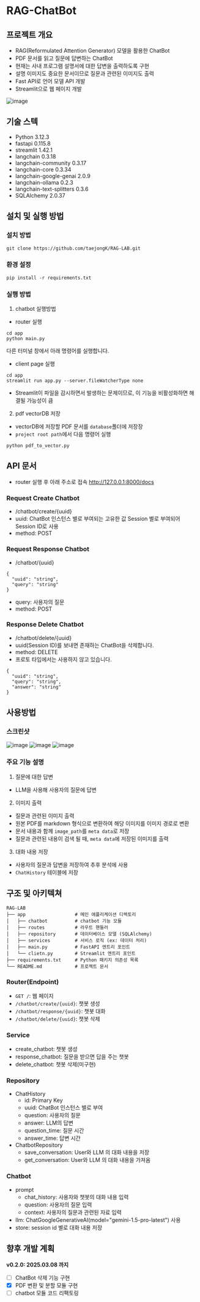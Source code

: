 # RAG-ChatBot

## 프로젝트 개요
- RAG(Reformulated Attention Generator) 모델을 활용한 ChatBot
- PDF 문서를 읽고 질문에 답변하는 ChatBot
- 현재는 사내 프로그램 설명서에 대한 답변을 출력하도록 구현
- 설명 이미지도 중요한 문서이므로 질문과 관련된 이미지도 출력
- Fast API로 언어 모델 API 개발
- Streamlit으로 웹 페이지 개발

![image](images/chatbot_chat_result.png)

## 기술 스텍
- Python                       3.12.3
- fastapi                      0.115.8
- streamlit                    1.42.1
- langchain                    0.3.18
- langchain-community          0.3.17
- langchain-core               0.3.34
- langchain-google-genai       2.0.9
- langchain-ollama             0.2.3
- langchain-text-splitters     0.3.6
- SQLAlchemy                   2.0.37

## 설치 및 실행 방법
### 설치 방법 
```
git clone https://github.com/taejongK/RAG-LAB.git
```

### 환경 설정
```
pip install -r requirements.txt
```

### 실행 방법
1. chatbot 실행방법
- router 실행
```
cd app
python main.py
```

다른 터미널 창에서 아래 명령어를 실행합니다.
- client page 실행
```
cd app
streamlit run app.py --server.fileWatcherType none  
```
- Streamlit이 파일을 감시하면서 발생하는 문제이므로, 이 기능을 비활성화하면 해결될 가능성이 큼

2. pdf vectorDB 저장
- vectorDB에 저장할 PDF 문서를 `database`폴더에 저장장
- `project root path`에서 다음 명령어 실행 
```
python pdf_to_vector.py
```

## API 문서
- router 실행 후 아래 주소로 접속
http://127.0.0.1:8000/docs

### Request Create Chatbot
- /chatbot/create/{uuid}
- uuid: ChatBot 인스턴스 별로 부여되는 고유한 값 Session 별로 부여되어 Session ID로 사용
- method: POST

### Request Response Chatbot
- /chatbot/{uuid}
```
{
  "uuid": "string",
  "query": "string"
}
```
- query: 사용자의 질문
- method: POST

### Response Delete Chatbot
- /chatbot/delete/{uuid}
- uuid(Session ID)를 보내면 존재하는 ChatBot을 삭제합니다.
- method: DELETE
- 프로토 타입에서는 사용하지 않고 있습니다.
```
{
  "uuid": "string",
  "query": "string",
  "answer": "string"
}
```
## 사용방법
### 스크린샷
![image](images/chatbot_chat_result.png)
![image](images/chatbot_chat_result02.png)
![image](images/chatbot_chat_result03.png)

### 주요 기능 설명
1. 질문에 대한 답변
- LLM을 사용해 사용자의 질문에 답변

2. 이미지 출력
- 질문과 관련된 이미지 출력
- 원본 PDF를 markdown 형식으로 변환하여 해당 이미지를 이미지 경로로 변환
- 문서 내용과 함께 `image_path`를 `meta data`로 저장
- 질문과 관련된 내용이 검색 될 때, `meta data`에 저장된 이미지를 출력

3. 대화 내용 저장
- 사용자의 질문과 답변을 저장하여 추후 분석에 사용
- `ChatHistory` 테이블에 저장

## 구조 및 아키텍쳐
```
RAG-LAB
├── app                  # 메인 애플리케이션 디렉토리
│   ├── chatbot          # chatbot 기능 모듈
│   ├── routes           # 라우트 핸들러
│   ├── repository       # 데이터베이스 모델 (SQLAlchemy)
│   ├── services         # 서비스 로직 (ex: 데이터 처리)
│   ├── main.py          # FastAPI 엔트리 포인트
│   └── clietn.py        # Streamlit 엔트리 포인트
├── requirements.txt     # Python 패키지 의존성 목록
└── README.md            # 프로젝트 문서
```
### Router(Endpoint)
- `GET /`: 웹 페이지
- `/chatbot/create/{uuid}`: 챗봇 생성
- `/chatbot/response/{uuid}`: 챗봇 대화
- `/chatbot/delete/{uuid}`: 챗봇 삭제

### Service
- create_chatbot: 챗봇 생성
- response_chatbot: 질문을 받으면 답을 주는 챗봇
- delete_chatbot: 챗봇 삭제(미구현)

### Repository
- ChatHistory
  - id: Primary Key
  - uuid: ChatBot 인스턴스 별로 부여
  - question: 사용자의 질문
  - answer: LLM의 답변
  - question_time: 질문 시간
  - answer_time: 답변 시간
- ChatbotRepository
  - save_conversation: User와 LLM 의 대화 내용을 저장
  - get_conversation: User와 LLM 의 대화 내용을 가져옴

### Chatbot
- prompt
  - chat_history: 사용자와 챗봇의 대화 내용 입력
  - question: 사용자의 질문 입력
  - context: 사용자의 질문과 관련된 자료 입력
- llm: ChatGoogleGenerativeAI(model="gemini-1.5-pro-latest") 사용
- store: session id 별로 대화 내용 저장


## 향후 개발 계획
__v0.2.0: 2025.03.08 까지__
- [ ] ChatBot 삭제 기능 구현
- [x] PDF 변환 및 분할 모듈 구현
- [ ] chatbot 모듈 코드 리팩토링